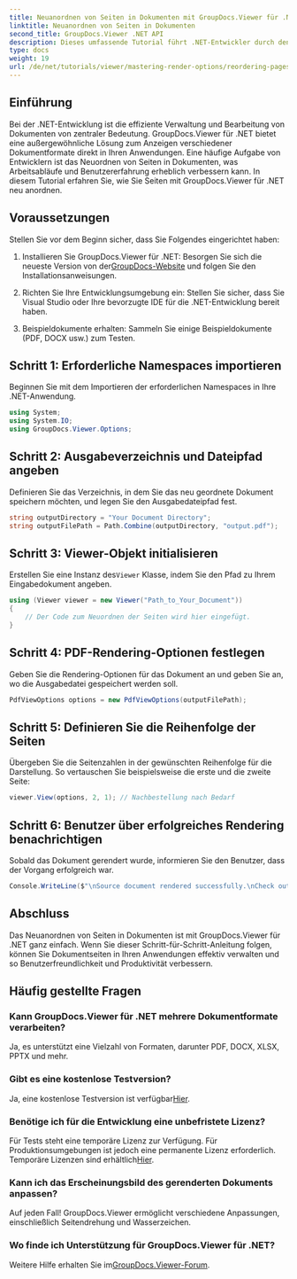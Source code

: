 ```yaml
---
title: Neuanordnen von Seiten in Dokumenten mit GroupDocs.Viewer für .NET
linktitle: Neuanordnen von Seiten in Dokumenten
second_title: GroupDocs.Viewer .NET API
description: Dieses umfassende Tutorial führt .NET-Entwickler durch den Prozess der Neuanordnung von Seiten in verschiedenen Dokumentformaten mit GroupDocs.Viewer für .NET.
type: docs
weight: 19
url: /de/net/tutorials/viewer/mastering-render-options/reordering-pages-in-document/
---
```

## Einführung

Bei der .NET-Entwicklung ist die effiziente Verwaltung und Bearbeitung von Dokumenten von zentraler Bedeutung. GroupDocs.Viewer für .NET bietet eine außergewöhnliche Lösung zum Anzeigen verschiedener Dokumentformate direkt in Ihren Anwendungen. Eine häufige Aufgabe von Entwicklern ist das Neuordnen von Seiten in Dokumenten, was Arbeitsabläufe und Benutzererfahrung erheblich verbessern kann. In diesem Tutorial erfahren Sie, wie Sie Seiten mit GroupDocs.Viewer für .NET neu anordnen.

## Voraussetzungen

Stellen Sie vor dem Beginn sicher, dass Sie Folgendes eingerichtet haben:

1.  Installieren Sie GroupDocs.Viewer für .NET: Besorgen Sie sich die neueste Version von der[GroupDocs-Website](https://releases.groupdocs.com/viewer/net/) und folgen Sie den Installationsanweisungen.
   
2. Richten Sie Ihre Entwicklungsumgebung ein: Stellen Sie sicher, dass Sie Visual Studio oder Ihre bevorzugte IDE für die .NET-Entwicklung bereit haben.

3. Beispieldokumente erhalten: Sammeln Sie einige Beispieldokumente (PDF, DOCX usw.) zum Testen.

## Schritt 1: Erforderliche Namespaces importieren

Beginnen Sie mit dem Importieren der erforderlichen Namespaces in Ihre .NET-Anwendung.

```csharp
using System;
using System.IO;
using GroupDocs.Viewer.Options;
```

## Schritt 2: Ausgabeverzeichnis und Dateipfad angeben

Definieren Sie das Verzeichnis, in dem Sie das neu geordnete Dokument speichern möchten, und legen Sie den Ausgabedateipfad fest.

```csharp
string outputDirectory = "Your Document Directory";
string outputFilePath = Path.Combine(outputDirectory, "output.pdf");
```

## Schritt 3: Viewer-Objekt initialisieren

 Erstellen Sie eine Instanz des`Viewer` Klasse, indem Sie den Pfad zu Ihrem Eingabedokument angeben.

```csharp
using (Viewer viewer = new Viewer("Path_to_Your_Document"))
{
    // Der Code zum Neuordnen der Seiten wird hier eingefügt.
}
```

## Schritt 4: PDF-Rendering-Optionen festlegen

Geben Sie die Rendering-Optionen für das Dokument an und geben Sie an, wo die Ausgabedatei gespeichert werden soll.

```csharp
PdfViewOptions options = new PdfViewOptions(outputFilePath);
```

## Schritt 5: Definieren Sie die Reihenfolge der Seiten

Übergeben Sie die Seitenzahlen in der gewünschten Reihenfolge für die Darstellung. So vertauschen Sie beispielsweise die erste und die zweite Seite:

```csharp
viewer.View(options, 2, 1); // Nachbestellung nach Bedarf
```

## Schritt 6: Benutzer über erfolgreiches Rendering benachrichtigen

Sobald das Dokument gerendert wurde, informieren Sie den Benutzer, dass der Vorgang erfolgreich war.

```csharp
Console.WriteLine($"\nSource document rendered successfully.\nCheck output in {outputDirectory}.");
```

## Abschluss

Das Neuanordnen von Seiten in Dokumenten ist mit GroupDocs.Viewer für .NET ganz einfach. Wenn Sie dieser Schritt-für-Schritt-Anleitung folgen, können Sie Dokumentseiten in Ihren Anwendungen effektiv verwalten und so Benutzerfreundlichkeit und Produktivität verbessern.

## Häufig gestellte Fragen

### Kann GroupDocs.Viewer für .NET mehrere Dokumentformate verarbeiten?
Ja, es unterstützt eine Vielzahl von Formaten, darunter PDF, DOCX, XLSX, PPTX und mehr.

### Gibt es eine kostenlose Testversion?
 Ja, eine kostenlose Testversion ist verfügbar[Hier](https://releases.groupdocs.com/).

### Benötige ich für die Entwicklung eine unbefristete Lizenz?
 Für Tests steht eine temporäre Lizenz zur Verfügung. Für Produktionsumgebungen ist jedoch eine permanente Lizenz erforderlich. Temporäre Lizenzen sind erhältlich[Hier](https://purchase.groupdocs.com/temporary-license/).

### Kann ich das Erscheinungsbild des gerenderten Dokuments anpassen?
Auf jeden Fall! GroupDocs.Viewer ermöglicht verschiedene Anpassungen, einschließlich Seitendrehung und Wasserzeichen.

### Wo finde ich Unterstützung für GroupDocs.Viewer für .NET?
 Weitere Hilfe erhalten Sie im[GroupDocs.Viewer-Forum](https://forum.groupdocs.com/c/viewer/9).